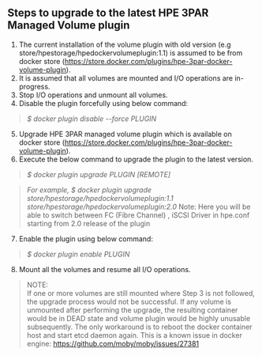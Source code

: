 ## Steps to upgrade to the latest HPE 3PAR Managed Volume plugin

1.	The current installation of the volume plugin with old version (e.g store/hpestorage/hpedockervolumeplugin:1.1) is assumed to be from docker store (https://store.docker.com/plugins/hpe-3par-docker-volume-plugin).
2.	It is assumed that all volumes are mounted and I/O operations are in-progress.
3.	Stop I/O operations and unmount all volumes.
4.	Disable the plugin forcefully using below command:

>*$ docker plugin disable --force PLUGIN*

5.	Upgrade HPE 3PAR managed volume plugin which is available on docker store (https://store.docker.com/plugins/hpe-3par-docker-volume-plugin). 
6.	Execute the below command to upgrade the plugin to the latest version.

>*$ docker plugin upgrade PLUGIN [REMOTE]*

>*For example, $ docker plugin upgrade store/hpestorage/hpedockervolumeplugin:1.1 store/hpestorage/hpedockervolumeplugin:2.0*
> Note: Here you will be able to switch between FC (Fibre Channel) , 
> iSCSI Driver in hpe.conf starting from 2.0 release of the plugin


7. Enable the plugin using below command:

>*$ docker plugin enable PLUGIN*

8. Mount all the volumes and resume all I/O operations.

> NOTE:  
> If one or more volumes are still mounted where Step 3 is not followed, the upgrade process would not be successful. If any volume is unmounted after performing the upgrade, the resulting container would be in DEAD state and volume plugin would be highly unusable subsequently. The only workaround is to reboot the docker container host and start etcd daemon again. This is a known issue in docker engine: https://github.com/moby/moby/issues/27381



